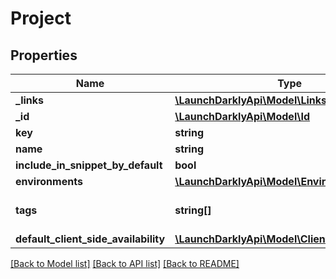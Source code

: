 # Project

## Properties
Name | Type | Description | Notes
------------ | ------------- | ------------- | -------------
**_links** | [**\LaunchDarklyApi\Model\Links**](Links.md) |  | [optional] 
**_id** | [**\LaunchDarklyApi\Model\Id**](Id.md) |  | [optional] 
**key** | **string** |  | [optional] 
**name** | **string** |  | [optional] 
**include_in_snippet_by_default** | **bool** |  | [optional] 
**environments** | [**\LaunchDarklyApi\Model\Environment[]**](Environment.md) |  | [optional] 
**tags** | **string[]** | An array of tags for this project. | [optional] 
**default_client_side_availability** | [**\LaunchDarklyApi\Model\ClientSideAvailability**](ClientSideAvailability.md) |  | [optional] 

[[Back to Model list]](../README.md#documentation-for-models) [[Back to API list]](../README.md#documentation-for-api-endpoints) [[Back to README]](../README.md)


